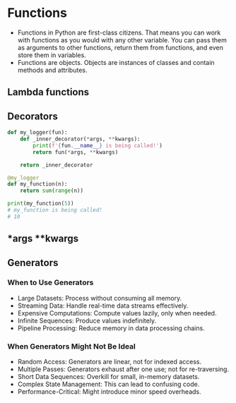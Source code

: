 # Functions

- Functions in Python are first-class citizens. That means you can work with functions as you would with any other variable. You can pass them as arguments to other functions, return them from functions, and even store them in variables.
- Functions are objects. Objects are instances of classes and contain methods and attributes.

## Lambda functions

## Decorators

```python
def my_logger(fun):
    def _inner_decorator(*args, **kwargs):
        print(f'{fun.__name__} is being called!')
        return fun(*args, **kwargs)

    return _inner_decorator

@my_logger
def my_function(n):
    return sum(range(n))

print(my_function(5))
# my_function is being called!
# 10
```

## *args **kwargs

## Generators

### When to Use Generators

- Large Datasets: Process without consuming all memory.
- Streaming Data: Handle real-time data streams effectively.
- Expensive Computations: Compute values lazily, only when needed.
- Infinite Sequences: Produce values indefinitely.
- Pipeline Processing: Reduce memory in data processing chains.

### When Generators Might Not Be Ideal

- Random Access: Generators are linear, not for indexed access.
- Multiple Passes: Generators exhaust after one use; not for re-traversing.
- Short Data Sequences: Overkill for small, in-memory datasets.
- Complex State Management: This can lead to confusing code.
- Performance-Critical: Might introduce minor speed overheads.
